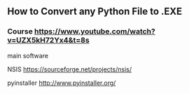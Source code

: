 ## How to Convert any Python File to .EXE



### Course   https://www.youtube.com/watch?v=UZX5kH72Yx4&t=8s


main software

 NSIS https://sourceforge.net/projects/nsis/

 pyinstaller   http://www.pyinstaller.org/
